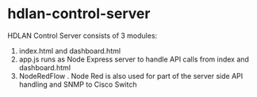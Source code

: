 # hdlan-control-server
HDLAN Control Server consists of 3 modules:
1. index.html and dashboard.html
2. app.js runs as Node Express server to handle API calls from index and dashboard.html
3. NodeRedFlow . Node Red is also used for part of the server side API handling and SNMP to Cisco Switch
